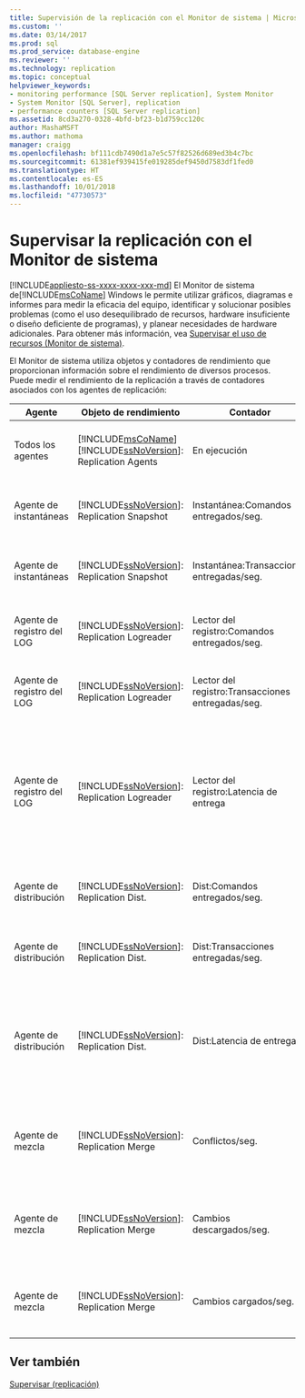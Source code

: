 ```yaml
---
title: Supervisión de la replicación con el Monitor de sistema | Microsoft Docs
ms.custom: ''
ms.date: 03/14/2017
ms.prod: sql
ms.prod_service: database-engine
ms.reviewer: ''
ms.technology: replication
ms.topic: conceptual
helpviewer_keywords:
- monitoring performance [SQL Server replication], System Monitor
- System Monitor [SQL Server], replication
- performance counters [SQL Server replication]
ms.assetid: 8cd3a270-0328-4bfd-bf23-b1d759cc120c
author: MashaMSFT
ms.author: mathoma
manager: craigg
ms.openlocfilehash: bf111cdb7490d1a7e5c57f82526d689ed3b4c7bc
ms.sourcegitcommit: 61381ef939415fe019285def9450d7583df1fed0
ms.translationtype: HT
ms.contentlocale: es-ES
ms.lasthandoff: 10/01/2018
ms.locfileid: "47730573"
---
```

# <a name="monitoring-replication-with-system-monitor"></a>Supervisar la replicación con el Monitor de sistema
[!INCLUDE[appliesto-ss-xxxx-xxxx-xxx-md](../../../includes/appliesto-ss-xxxx-xxxx-xxx-md.md)]
  El Monitor de sistema de[!INCLUDE[msCoName](../../../includes/msconame-md.md)] Windows le permite utilizar gráficos, diagramas e informes para medir la eficacia del equipo, identificar y solucionar posibles problemas (como el uso desequilibrado de recursos, hardware insuficiente o diseño deficiente de programas), y planear necesidades de hardware adicionales. Para obtener más información, vea [Supervisar el uso de recursos &#40;Monitor de sistema&#41;](../../../relational-databases/performance-monitor/monitor-resource-usage-system-monitor.md).  
  
 El Monitor de sistema utiliza objetos y contadores de rendimiento que proporcionan información sobre el rendimiento de diversos procesos. Puede medir el rendimiento de la replicación a través de contadores asociados con los agentes de replicación:  
  
|Agente|Objeto de rendimiento|Contador|Descripción|  
|-----------|------------------------|-------------|-----------------|  
|Todos los agentes|[!INCLUDE[msCoName](../../../includes/msconame-md.md)] [!INCLUDE[ssNoVersion](../../../includes/ssnoversion-md.md)]: Replication Agents|En ejecución|Número de agentes de replicación en ejecución actualmente.|  
|Agente de instantáneas|[!INCLUDE[ssNoVersion](../../../includes/ssnoversion-md.md)]: Replication Snapshot|Instantánea:Comandos entregados/seg.|Número de comandos por segundo entregados al distribuidor.|  
|Agente de instantáneas|[!INCLUDE[ssNoVersion](../../../includes/ssnoversion-md.md)]: Replication Snapshot|Instantánea:Transacciones entregadas/seg.|Número de transacciones por segundo entregadas al distribuidor.|  
|Agente de registro del LOG|[!INCLUDE[ssNoVersion](../../../includes/ssnoversion-md.md)]: Replication Logreader|Lector del registro:Comandos entregados/seg.|Número de comandos por segundo entregados al distribuidor.|  
|Agente de registro del LOG|[!INCLUDE[ssNoVersion](../../../includes/ssnoversion-md.md)]: Replication Logreader|Lector del registro:Transacciones entregadas/seg.|Número de transacciones por segundo entregadas al distribuidor.|  
|Agente de registro del LOG|[!INCLUDE[ssNoVersion](../../../includes/ssnoversion-md.md)]: Replication Logreader|Lector del registro:Latencia de entrega|Tiempo, en milisegundos, que transcurre desde que se aplican las transacciones en el publicador hasta que se entregan al distribuidor.|  
|Agente de distribución|[!INCLUDE[ssNoVersion](../../../includes/ssnoversion-md.md)]: Replication Dist.|Dist:Comandos entregados/seg.|Número de comandos por segundo entregados al suscriptor.|  
|Agente de distribución|[!INCLUDE[ssNoVersion](../../../includes/ssnoversion-md.md)]: Replication Dist.|Dist:Transacciones entregadas/seg.|Número de transacciones por segundo entregadas al suscriptor.|  
|Agente de distribución|[!INCLUDE[ssNoVersion](../../../includes/ssnoversion-md.md)]: Replication Dist.|Dist:Latencia de entrega|Tiempo, en milisegundos, transcurrido desde que las transacciones se entregan al distribuidor hasta que se aplican en el suscriptor.|  
|Agente de mezcla|[!INCLUDE[ssNoVersion](../../../includes/ssnoversion-md.md)]: Replication Merge|Conflictos/seg.|Número de conflictos por segundo que ocurren durante el proceso de combinación.|  
|Agente de mezcla|[!INCLUDE[ssNoVersion](../../../includes/ssnoversion-md.md)]: Replication Merge|Cambios descargados/seg.|Número de filas replicadas por segundo del publicador al suscriptor.|  
|Agente de mezcla|[!INCLUDE[ssNoVersion](../../../includes/ssnoversion-md.md)]: Replication Merge|Cambios cargados/seg.|Número de filas replicadas por segundo del suscriptor al publicador.|  
  
## <a name="see-also"></a>Ver también  
 [Supervisar &#40;replicación&#41;](../../../relational-databases/replication/monitor/monitoring-replication.md)  
  
  
